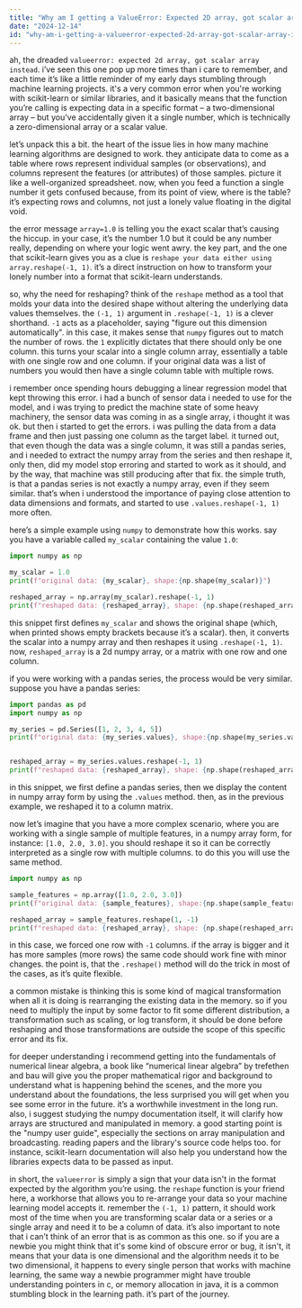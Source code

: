 ```yaml
---
title: "Why am I getting a ValueError: Expected 2D array, got scalar array instead: array=1.0. Reshape your data either using array.reshape(-1, 1)?"
date: "2024-12-14"
id: "why-am-i-getting-a-valueerror-expected-2d-array-got-scalar-array-instead-array10-reshape-your-data-either-using-arrayreshape-1-1"
---
```


ah, the dreaded `valueerror: expected 2d array, got scalar array instead`. i’ve seen this one pop up more times than i care to remember, and each time it’s like a little reminder of my early days stumbling through machine learning projects. it's a very common error when you're working with scikit-learn or similar libraries, and it basically means that the function you’re calling is expecting data in a specific format – a two-dimensional array – but you've accidentally given it a single number, which is technically a zero-dimensional array or a scalar value.

let’s unpack this a bit. the heart of the issue lies in how many machine learning algorithms are designed to work. they anticipate data to come as a table where rows represent individual samples (or observations), and columns represent the features (or attributes) of those samples. picture it like a well-organized spreadsheet. now, when you feed a function a single number it gets confused because, from its point of view, where is the table? it’s expecting rows and columns, not just a lonely value floating in the digital void.

the error message `array=1.0` is telling you the exact scalar that’s causing the hiccup. in your case, it’s the number 1.0 but it could be any number really, depending on where your logic went awry. the key part, and the one that scikit-learn gives you as a clue is `reshape your data either using array.reshape(-1, 1)`. it’s a direct instruction on how to transform your lonely number into a format that scikit-learn understands.

so, why the need for reshaping? think of the `reshape` method as a tool that molds your data into the desired shape without altering the underlying data values themselves. the `(-1, 1)` argument in `.reshape(-1, 1)` is a clever shorthand. `-1` acts as a placeholder, saying "figure out this dimension automatically". in this case, it makes sense that `numpy` figures out to match the number of rows. the `1` explicitly dictates that there should only be one column. this turns your scalar into a single column array, essentially a table with one single row and one column. if your original data was a list of numbers you would then have a single column table with multiple rows.

i remember once spending hours debugging a linear regression model that kept throwing this error. i had a bunch of sensor data i needed to use for the model, and i was trying to predict the machine state of some heavy machinery, the sensor data was coming in as a single array, i thought it was ok. but then i started to get the errors. i was pulling the data from a data frame and then just passing one column as the target label. it turned out, that even though the data was a single column, it was still a pandas series, and i needed to extract the numpy array from the series and then reshape it, only then, did my model stop erroring and started to work as it should, and by the way, that machine was still producing after that fix. the simple truth, is that a pandas series is not exactly a numpy array, even if they seem similar. that’s when i understood the importance of paying close attention to data dimensions and formats, and started to use `.values.reshape(-1, 1)` more often.

here’s a simple example using `numpy` to demonstrate how this works. say you have a variable called `my_scalar` containing the value `1.0`:

```python
import numpy as np

my_scalar = 1.0
print(f"original data: {my_scalar}, shape:{np.shape(my_scalar)}")

reshaped_array = np.array(my_scalar).reshape(-1, 1)
print(f"reshaped data: {reshaped_array}, shape: {np.shape(reshaped_array)}")

```

this snippet first defines `my_scalar` and shows the original shape (which, when printed shows empty brackets because it’s a scalar). then, it converts the scalar into a numpy array and then reshapes it using `.reshape(-1, 1)`. now, `reshaped_array` is a 2d numpy array, or a matrix with one row and one column.

if you were working with a pandas series, the process would be very similar. suppose you have a pandas series:

```python
import pandas as pd
import numpy as np

my_series = pd.Series([1, 2, 3, 4, 5])
print(f"original data: {my_series.values}, shape:{np.shape(my_series.values)}")


reshaped_array = my_series.values.reshape(-1, 1)
print(f"reshaped data: {reshaped_array}, shape: {np.shape(reshaped_array)}")
```

in this snippet, we first define a pandas series, then we display the content in numpy array form by using the `.values` method. then, as in the previous example, we reshaped it to a column matrix.

now let’s imagine that you have a more complex scenario, where you are working with a single sample of multiple features, in a numpy array form, for instance: `[1.0, 2.0, 3.0]`. you should reshape it so it can be correctly interpreted as a single row with multiple columns. to do this you will use the same method.

```python
import numpy as np

sample_features = np.array([1.0, 2.0, 3.0])
print(f"original data: {sample_features}, shape:{np.shape(sample_features)}")

reshaped_array = sample_features.reshape(1, -1)
print(f"reshaped data: {reshaped_array}, shape: {np.shape(reshaped_array)}")
```
in this case, we forced one row with `-1` columns. if the array is bigger and it has more samples (more rows) the same code should work fine with minor changes. the point is, that the `.reshape()` method will do the trick in most of the cases, as it’s quite flexible.

a common mistake is thinking this is some kind of magical transformation when all it is doing is rearranging the existing data in the memory. so if you need to multiply the input by some factor to fit some different distribution, a transformation such as scaling, or log transform, it should be done before reshaping and those transformations are outside the scope of this specific error and its fix.

for deeper understanding i recommend getting into the fundamentals of numerical linear algebra, a book like “numerical linear algebra” by trefethen and bau will give you the proper mathematical rigor and background to understand what is happening behind the scenes, and the more you understand about the foundations, the less surprised you will get when you see some error in the future. it’s a worthwhile investment in the long run. also, i suggest studying the numpy documentation itself, it will clarify how arrays are structured and manipulated in memory. a good starting point is the "numpy user guide", especially the sections on array manipulation and broadcasting. reading papers and the library's source code helps too. for instance, scikit-learn documentation will also help you understand how the libraries expects data to be passed as input.

in short, the `valueerror` is simply a sign that your data isn't in the format expected by the algorithm you’re using. the `reshape` function is your friend here, a workhorse that allows you to re-arrange your data so your machine learning model accepts it. remember the `(-1, 1)` pattern, it should work most of the time when you are transforming scalar data or a series or a single array and need it to be a column of data. it’s also important to note that i can’t think of an error that is as common as this one. so if you are a newbie you might think that it's some kind of obscure error or bug, it isn't, it means that your data is one dimensional and the algorithm needs it to be two dimensional, it happens to every single person that works with machine learning, the same way a newbie programmer might have trouble understanding pointers in c, or memory allocation in java, it is a common stumbling block in the learning path. it’s part of the journey.
